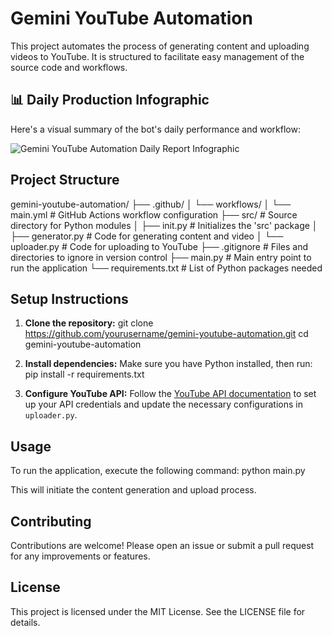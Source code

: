 # Gemini YouTube Automation

This project automates the process of generating content and uploading videos to YouTube. It is structured to facilitate easy management of the source code and workflows.

## 📊 Daily Production Infographic

Here's a visual summary of the bot's daily performance and workflow:

![Gemini YouTube Automation Daily Report Infographic](images/infographic.jpg)

## Project Structure

gemini-youtube-automation/
├── .github/
│   └── workflows/
│       └── main.yml         # GitHub Actions workflow configuration
├── src/                     # Source directory for Python modules
│   ├── init.py          # Initializes the 'src' package
│   ├── generator.py         # Code for generating content and video
│   └── uploader.py          # Code for uploading to YouTube
├── .gitignore               # Files and directories to ignore in version control
├── main.py                  # Main entry point to run the application
└── requirements.txt         # List of Python packages needed


## Setup Instructions

1. **Clone the repository:**
git clone https://github.com/yourusername/gemini-youtube-automation.git
cd gemini-youtube-automation


2. **Install dependencies:**
Make sure you have Python installed, then run:
pip install -r requirements.txt


3. **Configure YouTube API:**
Follow the [YouTube API documentation](https://developers.google.com/youtube/v3) to set up your API credentials and update the necessary configurations in `uploader.py`.

## Usage

To run the application, execute the following command:
python main.py


This will initiate the content generation and upload process.

## Contributing

Contributions are welcome! Please open an issue or submit a pull request for any improvements or features.

## License

This project is licensed under the MIT License. See the LICENSE file for details.